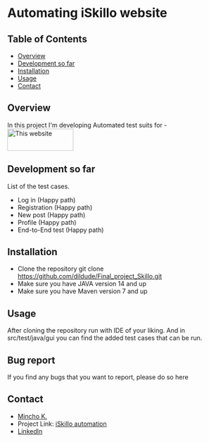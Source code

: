 # Automating iSkillo website

## Table of Contents
- [Overview](#overview)
- [Development so far](#developmentsofar)
- [Installation](#installation)
- [Usage](#usage)
- [Contact](#contact)

## Overview
In this project I'm developing Automated test suits for - <a href="http://training.skillo-bg.com:4200/">
<img alt="This website" height="50" src="http://training.skillo-bg.com:4200/assets/Iskillo-logo.png" width="150"/>
</a>



## Development so far
List of the test cases.
- Log in (Happy path)
- Registration (Happy path)
- New post (Happy path)
- Profile (Happy path)
- End-to-End test (Happy path)

## Installation

- Clone the repository
git clone https://github.com/dildude/Final_project_Skillo.git
- Make sure you have JAVA version 14 and up
- Make sure you have Maven version 7 and up

## Usage

After cloning the repository run with IDE of your liking.
And in src/test/java/gui you can find the added test cases that can be run.

## Bug report
If you find any bugs that you want to report, please do so here

## Contact

- [Mincho K.](mailto:mincho.qa.kuzmanov@gmail.com)
- Project Link: [iSkillo automation](https://github.com/dildude/Final_project_Skillo)
- [LinkedIn](https://www.linkedin.com/in/mincho-k-1997b212a/)
